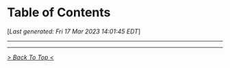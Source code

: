 <toc>

# Table of Contents
[*Last generated: Fri 17 Mar 2023 14:01:45 EDT*]

---
</toc>

<eof>

---
[*> Back To Top <*](#Table-of-Contents)
</eof>